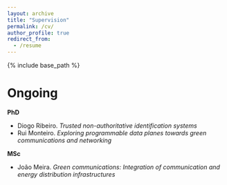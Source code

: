 ```yaml
---
layout: archive
title: "Supervision"
permalink: /cv/
author_profile: true
redirect_from:
  - /resume
---
```


{% include base_path %}


# Ongoing

**PhD**

- Diogo Ribeiro. *Trusted non-authoritative identification systems*
- Rui Monteiro. *Exploring programmable data planes towards green communications and networking*

**MSc**

- João Meira. *Green communications: Integration of communication and energy distribution infrastructures*